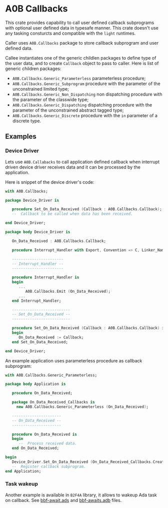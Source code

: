 # A0B Callbacks

This crate provides capability to call user defined callback subprograms with optional user defined data in typesafe manner. This crate doesn't use any tasking consturcts and compatible with the `light` runtimes.

Caller uses `A0B.Callbacks` package to store callback subprogram and user defined data.

Callee instantiates one of the generic childlen packages to define type of the user data, and to create `Callback` object to pass to caller. Here is list of generic children packages:
 * `A0B.Callbacks.Generic_Parameterless` parameterless procedure;
 * `A0B.Callbacks.Generic_Subprogram` procedure with the parameter of the unconstrained limited type;
 * `A0B.Callbacks.Generic_Non_Dispatching` non dispatching procedure with the parameter of the classwide type;
 * `A0B.Callbacks.Generic_Dispatching` dispatching procedure with the parameter of the unconstrained abstract tagged type;
 * `A0B.Callbacks.Generic_Discrete` procedure with the `in` parameter of a discrete type.

## Examples

### Device Driver

Lets use `A0B.Callabacks` to call application defined callback when interrupt driven device driver receives data and it can be processed by the application.

Here is snippet of the device driver's code:

```ada
with A0B.Callbacks;

package Device_Driver is

   procedure Set_On_Data_Received (Callback : A0B.Callbacks.Callback);
   --  Callback to be called when data has been received.

end Device_Driver;
```

```ada
package body Device_Driver is

   On_Data_Received : A0B.Callbacks.Callback;

   procedure Interrupt_Handler with Export, Convention => C, Linker_Name => "DeviceHandler";

   -----------------------
   -- Interrupt_Handler --
   -----------------------

   procedure Interrupt_Handler is
   begin
      ...
         A0B.Callbacks.Emit (On_Data_Received);
      ...
   end Interrupt_Handler;

   --------------------------
   -- Set_On_Data_Received --
   --------------------------

   procedure Set_On_Data_Received (Callback : A0B.Callbacks.Callback) is
   begin
      On_Data_Received := Callback;
   end Set_On_Data_Received;

end Device_Driver;
```

An example application uses parameterless procedure as callback subprogram:

```ada
with A0B.Callbacks.Generic_Parameterless;

package body Application is

   procedure On_Data_Received;

   package On_Data_Received_Callbacks is
     new A0B.Callbacks.Generic_Parameterless (On_Data_Received);

   ----------------------
   -- On_Data_Received --
   ----------------------

   procedure On_Data_Received is
   begin
      --  Process received data.
   end On_Data_Received;

begin
   Device_Driver.Set_On_Data_Received (On_Data_Received_Callbacks.Create_Callback);
   --  Register callback subprogram.
end Application;
```

### Task wakeup

Another example is available in `B2F4A` library, it allows to wakeup Ada task on callback.
See [bbf-await.ads](https://github.com/godunko/b2f4a/blob/master/source/bbf-awaits.ads) 
and [bbf-awaits.adb](https://github.com/godunko/b2f4a/blob/master/source/bbf-awaits.adb) files.
